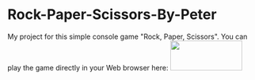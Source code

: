 # Rock-Paper-Scissors-By-Peter
My project for this simple console game "Rock, Paper, Scissors".
You can play the game directly in your Web browser here:
[<img style="height:60px;width:145px" src="https://user-images.githubusercontent.com/114181931/192120166-13988c87-8d68-4e22-b4b8-20f184ad13c8.png" />](https://replit.com/@pbekriev/Rock-Paper-Scissors-By-Peter#main.py)
